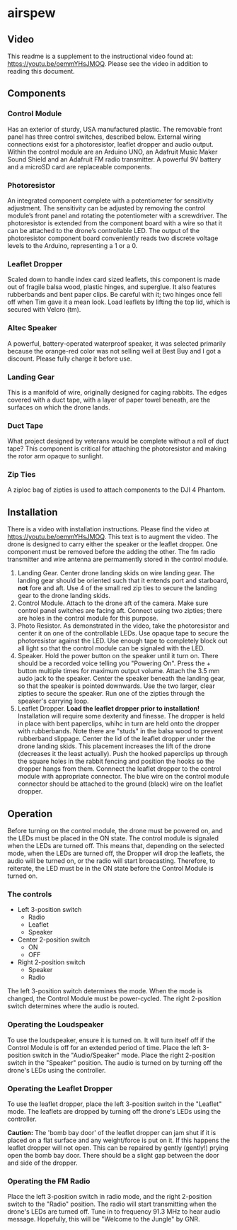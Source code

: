 # airspew

## Video

This readme is a supplement to the instructional video found at: https://youtu.be/oemmYHsJMOQ. Please see the video in addition to reading this document.

## Components

### Control Module
Has an exterior of sturdy, USA manufactured plastic.  The removable front panel has three control switches, described below.  External wiring connections exist for a photoresistor, leaflet dropper and audio output.  Within the control module are an Arduino UNO, an Adafruit Music Maker Sound Shield and an Adafruit FM radio transmitter.  A powerful 9V battery and a microSD card are replaceable components.

### Photoresistor
An integrated component complete with a potentiometer for sensitivity adjustment. The sensitivity can be adjusted by removing the control module’s front panel and rotating the potentiometer with a screwdriver. The photoresistor is extended from the component board with a wire so that it can be attached to the drone’s controllable LED. The output of the photoresistor component board conveniently reads two discrete voltage levels to the Arduino, representing a 1 or a 0.

### Leaflet Dropper
Scaled down to handle index card sized leaflets, this component is made out of fragile balsa wood, plastic hinges, and superglue.  It also features rubberbands and bent paper clips.  Be careful with it; two hinges once fell off when Tim gave it a mean look. Load leaflets by lifting the top lid, which is secured with Velcro (tm).

### Altec Speaker
A powerful, battery-operated waterproof speaker, it was selected primarily because the orange-red color was not selling well at Best Buy and I got a discount.  Please fully charge it before use.

### Landing Gear
This is a manifold of wire, originally designed for caging rabbits.  The edges covered with a duct tape, with a layer of paper towel beneath, are the surfaces on which the drone lands.

### Duct Tape
What project designed by veterans would be complete without a roll of duct tape?  This component is critical for attaching the photoresistor and making the rotor arm opaque to sunlight.

### Zip Ties
A ziploc bag of zipties is used to attach components to the DJI 4 Phantom.

## Installation
There is a video with installation instructions. Please find the video at https://youtu.be/oemmYHsJMOQ. This text is to augment the video.  The drone is designed to carry either the speaker or the leaflet dropper.  One component must be removed before the adding the other.  The fm radio transmitter and wire antenna are permamently stored in the control module.

1. Landing Gear. 
Center drone landing skids on wire landing gear.  The landing gear should be oriented such that it entends port and starboard, **not** fore and aft.  Use 4 of the small red zip ties to secure the landing gear to the drone landing skids.
1. Control Module. 
Attach to the drone aft of the camera.  Make sure control panel switches are facing aft.  Connect using two zipties; there are holes in the control module for this purpose.
1. Photo Resistor. 
As demonstrated in the video, take the photoresistor and center it on one of the controllable LEDs. Use opaque tape to secure the photoresistor against the LED. Use enough tape to completely block out all light so that the control module can be signaled with the LED.
1. Speaker. 
Hold the power button on the speaker until it turn on.  There should be a recorded voice telling you "Powering On".  Press the + button multiple times for maximum output volume.  Attach the 3.5 mm audo jack to the speaker.  Center the speaker beneath the landing gear, so that the speaker is pointed downwards.  Use the two larger, clear zipties to secure the speaker.  Run one of the zipties through the speaker's carrying loop. 
1. Leaflet Dropper. 
**Load the leaflet dropper prior to installation!**  Installation will require some dexterity and finesse.  The dropper is held in place with bent paperclips, whihc in turn are held onto the dropper with rubberbands.  Note there are "studs" in the balsa wood to prevent rubberband slippage.  Center the lid of the leaflet dropper under the drone landing skids.  This placement increases the lift of the drone (decreases it the least actually).  Push the hooked paperclips up through the square holes in the rabbit fencing and position the hooks so the dropper hangs from them.  Connnect the leaflet dropper to the control module with appropriate connector.  The blue wire on the control module connector should be attached to the ground (black) wire on the leaflet dropper.


## Operation

Before turning on the control module, the drone must be powered on, and the LEDs must be placed in the ON state. The control module is signaled when the LEDs are turned off. This means that, depending on the selected mode, when the LEDs are turned off, the Dropper will drop the leaflets, the audio will be turned on, or the radio will start broacasting. Therefore, to reiterate, the LED must be in the ON state before the Control Module is turned on.

### The controls

* Left 3-position switch
  * Radio
  * Leaflet
  * Speaker
* Center 2-position switch
  * ON
  * OFF
* Right 2-position switch
  * Speaker
  * Radio

The left 3-position switch determines the mode. When the mode is changed, the Control Module must be power-cycled. The right 2-position switch determines where the audio is routed. 

### Operating the Loudspeaker

To use the loudspeaker, ensure it is turned on. It will turn itself off if the Control Module is off for an extended period of time. Place the left 3-position switch in the "Audio/Speaker" mode. Place the right 2-position switch in the "Speaker" position. The audio is turned on by turning off the drone's LEDs using the controller.

### Operating the Leaflet Dropper

To use the leaflet dropper, place the left 3-position switch in the "Leaflet" mode.  The leaflets are dropped by turning off the drone's LEDs using the controller.

**Caution:** The 'bomb bay door' of the leaflet dropper can jam shut if it is placed on a flat surface and any weight/force is put on it.  If this happens the leaflet dropper will not open.  This can be repaired by gently (gently!) prying open the bomb bay door.  There should be a slight gap between the door and side of the dropper.


### Operating the FM Radio
Place the left 3-position switch in radio mode, and the right 2-position switch to the "Radio" position. The radio will start transmitting when the drone's LEDs are turned off. Tune in to frequency 91.3 MHz to hear audio message.  Hopefully, this will be "Welcome to the Jungle" by GNR.


